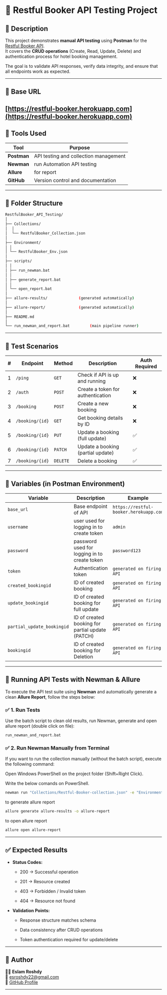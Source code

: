 ﻿# 🧪 Restful Booker API Testing Project

## 📌 Description

This project demonstrates **manual API testing** using **Postman** for the [Restful Booker API](https://restful-booker.herokuapp.com/).  
It covers the **CRUD operations** (Create, Read, Update, Delete) and authentication process for hotel booking management.

The goal is to validate API responses, verify data integrity, and ensure that all endpoints work as expected.

---

## 🔗 Base URL

## [https://restful-booker.herokuapp.com](https://restful-booker.herokuapp.com)

## 🧰 Tools Used

| Tool | Purpose |
| --- | --- |
| **Postman** | API testing and collection management |
| **Newman** | run Automation API testing |
| **Allure** | for report |
| **GitHub** | Version control and documentation |

---

## 📂 Folder Structure

```bash
RestfulBooker_API_Testing/  
│  
├── Collections/  
│  │
│  └── RestfulBooker_Collection.json  
│  
├── Environment/  
│ │
│ └── RestfulBooker_Env.json 
│
├── scripts/  
│ │
│ ├── run_newman.bat
│ │
│ ├── generate_report.bat
│ │
│ └── open_report.bat
│ 
├── allure-results/              (generated automatically)
│
├── allure-report/               (generated automatically)
│  
├── README.md
│
└── run_newman_and_report.bat         (main pipeline runner)
```
---

## 🚀 Test Scenarios

| # | Endpoint | Method | Description | Auth Required |
| --- | --- | --- | --- | --- |
| 1 | `/ping` | `GET` | Check if API is up and running | ❌ |
| 2 | `/auth` | `POST` | Create a token for authentication | ❌ |
| 3 | `/booking` | `POST` | Create a new booking | ❌ |
| 4 | `/booking/{id}` | `GET` | Get booking details by ID | ❌ |
| 5 | `/booking/{id}` | `PUT` | Update a booking (full update) | ✅ |
| 6 | `/booking/{id}` | `PATCH` | Update a booking (partial update) | ✅ |
| 7 | `/booking/{id}` | `DELETE` | Delete a booking | ✅ |

---

## 🧩 Variables (in Postman Environment)

| Variable | Description | Example |
| --- | --- | --- |
| `base_url` | Base endpoint of API | `https://restful-booker.herokuapp.com` |
| `username` | user used for logging in to create token | `admin` |
| `password` | password used for logging in to create token | `password123` |
| `token` | Authentication token | `generated on firing API` |
| `created_bookingid` | ID of created booking | `generated on firing API` |
| `update_bookingid` | ID of created booking for full update | `generated on firing API` |
| `partial_update_bookingid` | ID of created booking for partial update (PATCH) | `generated on firing API` |
| `bookingid` | ID of created booking for Deletion | `generated on firing API` |

---
## 🚀 Running API Tests with Newman & Allure

To execute the API test suite using **Newman** and automatically generate a clean **Allure Report**, follow the steps below:

### ✅ 1. Run Tests
Use the batch script to clean old results, run Newman, generate and open allure report (double click on file):

```bash
run_newman_and_report.bat
```

### ✅ 2. Run Newman Manually from Terminal
If you want to run the collection manually (without the batch script), execute the following command:

Open Windows PowerShell on the project folder (Shift+Right Click).

Write the below comands on PowerShell.

```bash
newman run "Collections/Restful-Booker-collection.json" -e "Environment/Restful-Booker-Env.json" --reporters cli,allure
```
to generate allure report 

```bash
allure generate allure-results -o allure-report
```
to open allure report 

```bash
allure open allure-report
```
---
## ✅ Expected Results

- **Status Codes:**
    
    - 200 → Successful operation
        
    - 201 → Resource created
        
    - 403 → Forbidden / Invalid token
        
    - 404 → Resource not found
        
- **Validation Points:**
    
    - Response structure matches schema
        
    - Data consistency after CRUD operations
        
    - Token authentication required for update/delete
        

---

## 🧠 Author

🧑‍💻 **Eslam Roshdy**  
📧 [esroshdy22@gmail.com](https://mailto:esroshdy22@gmail.com)  
🔗 [GitHub Profile](https://github.com/EslamR0shdy94)


---

